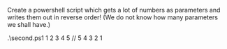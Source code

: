 Create a powershell script which gets a lot of numbers as parameters and writes them out in reverse order! (We do not know how many parameters we shall have.)

.\second.ps1 1 2 3 4 5 // 5 4 3 2 1